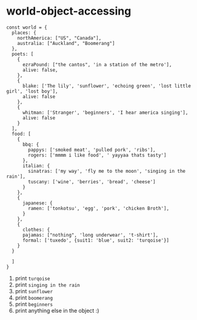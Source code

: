 # world-object-accessing

```
const world = {
  places: {
    northAmerica: ["US", "Canada"],
    australia: ["Auckland", "Boomerang"]
  },
  poets: [
    {
      ezraPound: ["the cantos", 'in a station of the metro'],
      alive: false,
    },
    {
      blake: ['The lily', 'sunflower', 'echoing green', 'lost little girl', 'lost boy'],
      alive: false
    },
    {
      whitman: ['Stranger', 'beginners', 'I hear america singing'],
      alive: false
    }
  ],
  food: [
    {
      bbq: {
        pappys: ['smoked meat', 'pulled pork', 'ribs'],
        rogers: ['mmmm i like food', ' yayyaa thats tasty']
      },
      italian: {
        sinatras: ['my way', 'fly me to the moon', 'singing in the rain'],
        tuscany: ['wine', 'berries', 'bread', 'cheese']
      }
    },
    {
      japanese: {
        ramen: ['tonkotsu', 'egg', 'pork', 'chicken Broth'],
      }
    },
    {
      clothes: {
      pajamas: ["nothing", 'long underwear', 't-shirt'],
      formal: ['tuxedo', {suit1: 'blue', suit2: 'turqoise'}]
    }
  }

  ]
}
```

1. print ```turqoise```
2. print ```singing in the rain```
3. print ``` sunflower ```
4. print ```boomerang```
5. print ```beginners```
6. print anything else in the object :)
